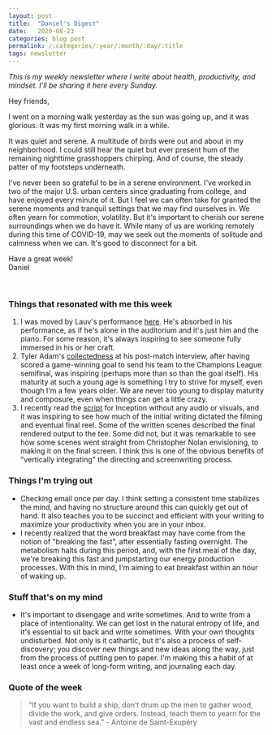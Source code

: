 ```yaml
---
layout: post
title:  "Daniel's Digest"
date:   2020-08-23
categories: blog post
permalink: /:categories/:year/:month/:day/:title
tags: newsletter
---
```


*This is my weekly newsletter where I write about health, productivity, and mindset. I'll be sharing it here every Sunday.*

Hey friends,

I went on a morning walk yesterday as the sun was going up, and it was glorious. It was my first morning walk in a while.

It was quiet and serene. A multitude of birds were out and about in my neighborhood. I could still hear the quiet but ever present hum of the remaining nighttime grasshoppers chirping. And of course, the steady patter of my footsteps underneath.

I've never been so grateful to be in a serene environment. I've worked in two of the major U.S. urban centers since graduating from college, and have enjoyed every minute of it. But I feel we can often take for granted the serene moments and tranquil settings that we may find ourselves in. We often yearn for commotion, volatility. But it's important to cherish our serene surroundings when we do have it. While many of us are working remotely during this time of COVID-19, may we seek out the moments of solitude and calmness when we can. It's good to disconnect for a bit.

Have a great week!\
Daniel

<br>

### Things that resonated with me this week

1. I was moved by Lauv's performance [here](https://www.youtube.com/watch?v=FjKruLdyXq0&list=RDVQdglo6mBcU&index=22). He's absorbed in his performance, as if he's alone in the auditorium and it's just him and the piano. For some reason, it's always inspiring to see someone fully immersed in his or her craft.
2. Tyler Adam's [collectedness](https://www.youtube.com/watch?v=zk4wycbtfOw) at his post-match interview, after having scored a game-winning goal to send his team to the Champions League semifinal, was inspiring (perhaps more than so than the goal itself). His maturity at such a young age is something I try to strive for myself, even though I'm a few years older. We are never too young to display maturity and composure, even when things can get a little crazy.
3. I recently read the [script](http://www.raindance.co.uk/site/scripts/Inception.pdf) for Inception without any audio or visuals, and it was inspiring to see how much of the initial writing dictated the filming and eventual final reel. Some of the written scenes described the final rendered output to the tee. Some did not, but it was remarkable to see how some scenes went straight from Christopher Nolan envisioning, to making it on the final screen. I think this is one of the obvious benefits of "vertically integrating" the directing and screenwriting process.

### Things I'm trying out

- Checking email once per day. I think setting a consistent time stabilizes the mind, and having no structure around this can quickly get out of hand. It also teaches you to be succinct and efficient with your writing to maximize your productivity when you are in your inbox.
- I recently realized that the word breakfast may have come from the notion of "breaking the fast", after essentially fasting overnight. The metabolism halts during this period, and, with the first meal of the day, we're breaking this fast and jumpstarting our energy production processes. With this in mind, I'm aiming to eat breakfast within an hour of waking up.

### Stuff that's on my mind

- It's important to disengage and write sometimes. And to write from a place of intentionality. We can get lost in the natural entropy of life, and it's essential to sit back and write sometimes. With your own thoughts undisturbed. Not only is it cathartic, but it's also a process of self-discovery; you discover new things and new ideas along the way, just from the process of putting pen to paper. I'm making this a habit of at least once a week of long-form writing, and journaling each day.

### Quote of the week

> “If you want to build a ship, don’t drum up the men to gather wood, divide the work, and give orders. Instead, teach them to yearn for the vast and endless sea.” - Antoine de Saint-Exupéry
